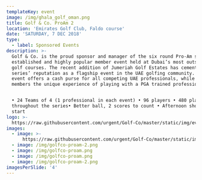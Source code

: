 ```yaml
---
templateKey: event
image: /img/ghala_golf_oman.png
title: Golf & Co. ProAm 2
location: 'Emirates Golf Club, Faldo course'
date: 'SATURDAY, 7 DEC 2018'
type:
  - label: Sponsored Events
description: >-
  Golf & Co. is the proud sponsor and manager of the six round Pro-Am series, an
  established and highly popular member event held at Dubai’s most outstanding
  golf courses. The recent addition of Jumeriah Golf Estates has cemented the
  series’ reputation as a flagship event in the UAE golfing community. Each
  event offers a cash purse for all competing UAE professionals, while giving
  members the unique experience of playing with a PGA trained professional.


  • 24 Teams of 4 (1 professional in each event) • 96 players • 480 players
  throughout the series• Better ball, 2 scores to count • Afternoon shotgun
  start
logo: >-
  https://raw.githubusercontent.com/urgent/Golf-Co/master/static/img/events-golfco-logo.png
images:
  - image: >-
      https://raw.githubusercontent.com/urgent/Golf-Co/master/static/img/c1e75a955df41e3ac1a36cec3b327647e60105cf.png
  - image: /img/golfco-proam-2.png
  - image: /img/golfco-proam.png
  - image: /img/golfco-proam.png
  - image: /img/golfco-proam-2.png
imagesPerSlide: '4'
---
```



